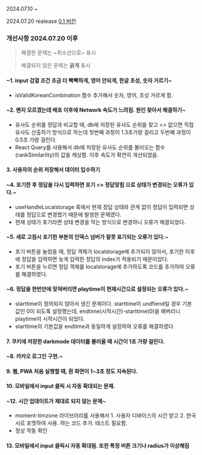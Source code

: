 2024.07.10 ~

2024.07.20 realease
[0.1 버전](https://kkodle-kkodle.netlify.app/)

### 개선사항 2024.07.20 이후

> 해결한 문제는 ~취소선으로~ 표시
> 
> 해결되지 않은 문제는 **굵게** 표시

#### ~1. input 검열 조건 조금 더 빡빡하게, 영어 안되게, 한글 초성, 숫자 거르기~
  - isValidKoreanCombination 함수 추가해서 숫자, 영어, 초성 거르게 함.

#### ~2. 왠지 모르겠는데 배포 이후에 Network 속도가 느려짐. 원인 찾아서 해결하기~
  - 유사도 순위를 정답과 비교할 때, db에 저장된 유사도 순위를 찾고 => 없으면 직접 유사도 산출하기 방식으로 하는데 첫번째 과정이 1.3초가량 걸리고 두번째 과정이 0.5초 가량 걸린다.
  - React Query를 사용해서 db에 저장된 유사도 순위를 불러오는 함수 (rankSimilarlity)의 값을 캐싱함. 이후 속도가 확연히 개선되었음.
  
#### **3. 사용자의 순위 저장해서 데이터 입수하기**

#### ~4. 포기한 후 정답을 다시 입력하면 포기 => 정답맞힘 으로 상태가 변경되는 오류가 있다.~
  - useHandleLocalstorage 훅에서 현재 정답 상태와 관계 없이 정답이 입력되면 상태를 정답으로 변경했기 때문에 발생한 문제였다.
  - 현재 상태가 포기라면 상태 변경을 막는 방식으로 변경하니 오류가 해결되었다.
  
#### ~5. 새로 고침시 포기한 부분의 인덱스 넘버가 잘못 표기되는 오류가 있다.~
   - 포기 버튼을 눌렀을 때, 정답 객체가 localstorage에 추가되지 않아서, 포기한 이후에 정답을 입력하면 늦게 입력한 정답의 index가 적용되기 때문이었다.
   - 포기 버튼을 누르면 정답 객체를 localstorage에 추가하도록 코드를 추가하여 오류를 해결하였다.

#### ~6. 정답을 한번만에 맞혀버리면 playtime이 현재시간으로 설정되는 오류가 있다.~
   - starttime이 정의되지 않아서 생긴 문제이다. starttime이 undfiend일 경우 기본값인 0이 되도록 설정했는데, endtime(시작시간)-starttime(0)을 해버리니 playtime이 시작시간이 되었다.
   - starttime의 기본값을 endtime과 동일하게 설정하여 오류를 해결하였다.

#### **7. 쿠키에 저장한 darkmode 데이터를 불러올 때 시간이 1초 가량 걸린다.**
#### ~8. 카카오 로그인 구현.~
#### **9. 웹, PWA 처음 실행할 때, 흰 화면이 1~3초 정도 지속된다.**
#### **10. 모바일에서 input 클릭 시 자동 확대되는 문제.**
#### ~12. 시간 업데이트가 제대로 되지 않는 문제~
  - moment-timzone 라이브러리를 사용해서 1. 사용자 디바이스의 시간 받고 2. 한국시로 포맷하여 사용. 하는 코드 추가. 테스트 필요함.
  - 정상 작동 확인
#### **13. 모바일에서 input 클릭시 자동 확대됨. 또한 특정 버튼 크기나 radius가 이상해짐**

